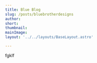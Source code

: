 ```yaml
---
title: Blue Blog
slug: /posts/bluebrotherdesigns
author:
short: 
thumbnail:
mainImage:
layout: '../../layouts/BaseLayout.astro'

---
```

fgklf
